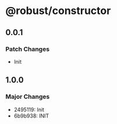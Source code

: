 # @robust/constructor

## 0.0.1

### Patch Changes

- Init

## 1.0.0

### Major Changes

- 2495119: Init
- 6b9b938: INIT

